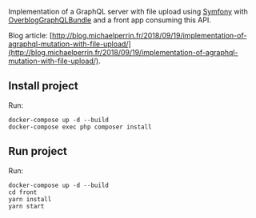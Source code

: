 Implementation of a GraphQL server with file upload using [Symfony](https://symfony.com/) with [OverblogGraphQLBundle](https://github.com/overblog/GraphQLBundle) and a front app consuming this API.

Blog article: [http://blog.michaelperrin.fr/2018/09/19/implementation-of-agraphql-mutation-with-file-upload/](http://blog.michaelperrin.fr/2018/09/19/implementation-of-agraphql-mutation-with-file-upload/).

## Install project

Run:

    docker-compose up -d --build
    docker-compose exec php composer install

## Run project

Run:

    docker-compose up -d --build
    cd front
    yarn install
    yarn start
